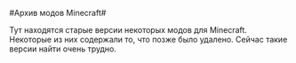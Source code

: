 #Архив модов Minecraft#

Тут находятся старые версии некоторых модов для Minecraft. Некоторые из них содержали то, что позже было удалено. Сейчас такие версии найти очень трудно.
